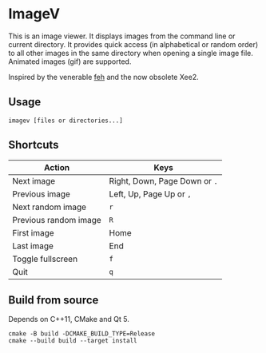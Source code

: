 # ImageV

This is an image viewer. It displays images from the command line or current
directory. It provides quick access (in alphabetical or random order) to all
other images in the same directory when opening a single image file. Animated
images (gif) are supported.

Inspired by the venerable [feh](https://feh.finalrewind.org/) and the now
obsolete Xee2.

## Usage

    imagev [files or directories...]

## Shortcuts

Action                | Keys
--------------------- | -----------------------------
Next image            | Right, Down, Page Down or `.`
Previous image        | Left, Up, Page Up or `,`
Next random image     | `r`
Previous random image | `R`
First image           | Home
Last image            | End
Toggle fullscreen     | `f`
Quit                  | `q`

## Build from source

Depends on C++11, CMake and Qt 5.

    cmake -B build -DCMAKE_BUILD_TYPE=Release
    cmake --build build --target install
